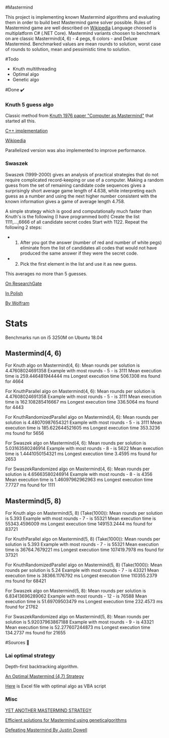 #Mastermind

This project is implementing known Mastermind algorithms and evaluating them in order to build best Mastermind game solver possible.
Rules of Mastermind game are well described on [Wikipedia](https://en.wikipedia.org/wiki/Mastermind_(board_game)#Five-guess_algorithm)
Language choosed is multiplatform C# (.NET Core). Mastermind variants choosen to benchmark on are classic Mastermind(4, 6) - 4 pegs, 6 colors - and Deluxe Mastermind.
Benchmarked values are mean rounds to solution, worst case of rounds to solution, mean and pessimistic time to solution.

#Todo

- Knuth multithreading
- Optimal algo
- Genetic algo

#Done ✔️

### Knuth 5 guess algo

Classic method from [Knuth 1976 paper "Computer as Mastermind"](https://www.cs.uni.edu/~wallingf/teaching/cs3530/resources/knuth-mastermind.pdf) that started all this.

[C++ implementation](https://github.com/nattydredd/Mastermind-Five-Guess-Algorithm)

[Wikipedia](https://en.wikipedia.org/wiki/Mastermind_(board_game)#Five-guess_algorithm)

Parallelized version was also implemented to improve performance.

### Swaszek
Swaszek (1999-2000) gives an analysis of practical strategies that do not require complicated record-keeping or use of a computer. Making a random guess from the set of remaining candidate code sequences gives a surprisingly short average game length of 4.638, while interpreting each guess as a number and using the next higher number consistent with the known information gives a game of average length 4.758. 

A simple strategy which is good and computationally much faster than Knuth's is the following (I have programmed both)
Create the list 1111,...,6666 of all candidate secret codes
Start with 1122.
Repeat the following 2 steps:

* 1) After you got the answer (number of red and number of white pegs) eliminate from the list of candidates all codes that would not have produced the same answer if they were the secret code.

* 2) Pick the first element in the list and use it as new guess.

This averages no more than 5 guesses.

[On ResearchGate](https://www.researchgate.net/publication/268644635_The_mastermind_novice)

[In Polish](https://eduinf.waw.pl/inf/alg/001_search/0062.php)

[By Wolfram](http://mathworld.wolfram.com/Mastermind.html)

# Stats

Benchmarks run on i5 3250M on Ubuntu 18.04

## Mastermind(4, 6)

For Knuth algo on Mastermind(4, 6):
Mean rounds per solution is 4.47608024691358
Example with most rounds - 5 - is 3111
Mean execution time is 259.446481944444 ms
Longest execution time 506.1308 ms found for 4664

For KnuthParallel algo on Mastermind(4, 6):
Mean rounds per solution is 4.47608024691358
Example with most rounds - 5 - is 3111
Mean execution time is 162.108285416667 ms
Longest execution time 336.5064 ms found for 4443

For KnuthRandomizedParallel algo on Mastermind(4, 6):
Mean rounds per solution is 4.48070987654321
Example with most rounds - 5 - is 3111
Mean execution time is 185.622644521605 ms
Longest execution time 353.3236 ms found for 5656

For Swaszek algo on Mastermind(4, 6):
Mean rounds per solution is 5.03163580246914
Example with most rounds - 8 - is 5622
Mean execution time is 1.4441050154321 ms
Longest execution time 3.4595 ms found for 2653

For SwaszekRandomized algo on Mastermind(4, 6):
Mean rounds per solution is 4.65663580246914
Example with most rounds - 8 - is 4356
Mean execution time is 1.46097962962963 ms
Longest execution time 7.7727 ms found for 1111


## Mastermind(5, 8)


For Knuth algo on Mastermind(5, 8) (Take(1000)):
Mean rounds per solution is 5.393
Example with most rounds - 7 - is 55321
Mean execution time is 55343.4596009 ms
Longest execution time 149153.2444 ms found for 83721

For KnuthParallel algo on Mastermind(5, 8) (Take(1000)):
Mean rounds per solution is 5.393
Example with most rounds - 7 - is 55321
Mean execution time is 36764.7679221 ms
Longest execution time 107419.7978 ms found for 37321

For KnuthRandomizedParallel algo on Mastermind(5, 8) (Take(1000)):
Mean rounds per solution is 5.24
Example with most rounds - 7 - is 43321
Mean execution time is 38366.1176792 ms
Longest execution time 110355.2379 ms found for 68421


For Swaszek algo on Mastermind(5, 8):
Mean rounds per solution is 6.83413696289062
Example with most rounds - 12 - is 76588
Mean execution time is 51.69709503479 ms
Longest execution time 232.4573 ms found for 21762

For SwaszekRandomized algo on Mastermind(5, 8):
Mean rounds per solution is 5.92037963867188
Example with most rounds - 9 - is 43321
Mean execution time is 52.277607244873 ms
Longest execution time 134.2737 ms found for 21655


#Sources 🤔

### Lai optimal strategy
Depth-first backtracking algorithm.

[An Optimal Mastermind (4,7) Strategy](https://arxiv.org/pdf/1305.1010.pdf)

[Here](http://serkangur.freeservers.com) is Excel file with optimal algo as VBA script

### Misc
[YET ANOTHER MASTERMIND STRATEGY](http://www.philos.rug.nl/~barteld/master.pdf)

[Efficient solutions for Mastermind using geneticalgorithms](http://citeseerx.ist.psu.edu/viewdoc/download?doi=10.1.1.496.276&rep=rep1&type=pdf)

[Defeating Mastermind By Justin Dowell](http://mercury.webster.edu/aleshunas/Support%20Materials/Analysis/Dowelll%20-%20Mastermind%20v2-0.pdf)

